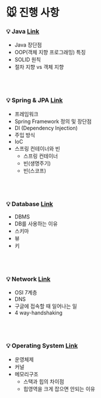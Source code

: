 # 🐭 진행 사항

### 💡 Java <a href="https://github.com/breaking-interviews/interview-study/tree/main/%EA%B2%BD%EB%AF%BC/Java"> Link </a>
- Java 장단점 
- OOP(객체 지향 프로그래밍) 특징
- SOLID 원칙
- 절차 지향 vs 객체 지향

<br><br>

### 💡 Spring & JPA <a href="https://github.com/breaking-interviews/interview-study/tree/main/%EA%B2%BD%EB%AF%BC/Spring"> Link </a>
- 프레임워크
- Spring Framework 정의 및 장단점
- DI (Dependency Injection)
- 주입 방식
- IoC
- 스프링 컨테이너와 빈
  - 스프링 컨테이너
  - 빈(생명주기)
  - 빈(스코프)


<br><br>

### 💡 Database <a href="https://github.com/breaking-interviews/interview-study/tree/main/%EA%B2%BD%EB%AF%BC/Database"> Link </a>
- DBMS
- DB를 사용하는 이유
- 스키마
- 뷰
- 키

<br><br>

### 💡 Network <a href="https://github.com/breaking-interviews/interview-study/tree/main/%EA%B2%BD%EB%AF%BC/Network"> Link </a>
- OSI 7계층
- DNS
- 구글에 접속할 때 일어나는 일
- 4 way-handshaking

<br><br>

### 💡 Operating System <a href="https://github.com/breaking-interviews/interview-study/tree/main/%EA%B2%BD%EB%AF%BC/OS"> Link </a>
- 운영체제
- 커널
- 메모리구조
  - 스택과 힙의 차이점
  - 힙영역을 크게 잡으면 안되는 이유
